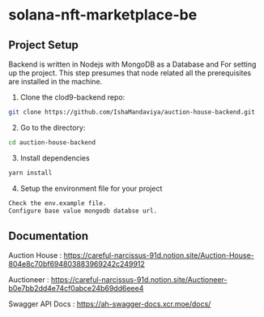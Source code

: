 # solana-nft-marketplace-be

## Project Setup
Backend is written in Nodejs with MongoDB as a Database and For setting up the project.
This step presumes that node related all the prerequisites are installed in the machine.

1. Clone the clod9-backend repo:
```bash
git clone https://github.com/IshaMandaviya/auction-house-backend.git
```
  
2. Go to the directory:
```bash
cd auction-house-backend
 ```  
3. Install dependencies
```bash
yarn install
```
   
4. Setup the environment file for your project
```bash
Check the env.example file.
Configure base value mongodb databse url.
```
## Documentation
Auction House : https://careful-narcissus-91d.notion.site/Auction-House-804e8c70bf694803883969242c249912

Auctioneer : https://careful-narcissus-91d.notion.site/Auctioneer-b0e7bb2dd4e74cf0abce24b69dd6eee4

Swagger API Docs : https://ah-swagger-docs.xcr.moe/docs/

     
